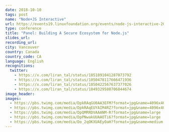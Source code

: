 ```yaml
---
date: 2018-10-10
tags: post
name: "Node+JS Interactive"
url: https://events19.linuxfoundation.org/events/node-js-interactive-2018/
type: conference
title: "Panel: Building A Secure Ecosystem for Node.js"
slides_url: 
recording_url: 
city: Vancouver
country: Canada
country_code: CA
language: English
recognitions:
  twitter:
    - https://x.com/liran_tal/status/1051891041287073792
    - https://x.com/liran_tal/status/1050478117666471936
    - https://x.com/liran_tal/status/1050422567637377026
    - https://x.com/liran_tal/status/1049329580706844674
image_header: 
images:
  - https://pbs.twimg.com/media/DpkRAqGU0AA3EFM?format=jpg&name=4096x4096
  - https://pbs.twimg.com/media/DpkRAqEUYAIM4RZ?format=jpg&name=4096x4096
  - https://pbs.twimg.com/media/DpQMRRDVAAANM-R?format=jpg&name=large
  - https://pbs.twimg.com/media/DpPNwakUUAAOTi6?format=jpg&name=large
  - https://pbs.twimg.com/media/Do_2qOKXUAEyOaH?format=jpg&name=medium
---
```


